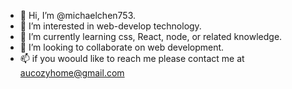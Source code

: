 - 👋 Hi, I’m @michaelchen753.
- 👀 I’m interested in web-develop technology.
- 🌱 I’m currently learning css, React, node, or related knowledge.
- 💞️ I’m looking to collaborate on web development.
- 📫 if you woould like to reach me please contact me at aucozyhome@gmail.com

<!---
michaelchen is a ✨ special ✨ repository because its `README.md` (this file) appears on your GitHub profile.
You can click the Preview link to take a look at your changes.
--->
